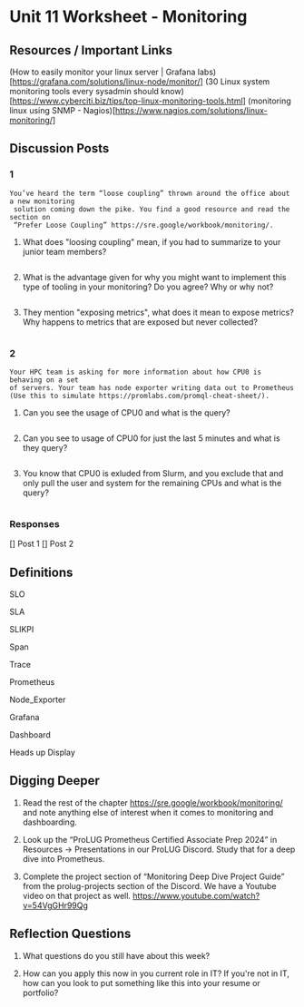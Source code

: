 # Unit 11 Worksheet - Monitoring

## Resources / Important Links

(How to easily monitor your linux server | Grafana labs)[https://grafana.com/solutions/linux-node/monitor/]
(30 Linux system monitoring tools every sysadmin should know)[https://www.cyberciti.biz/tips/top-linux-monitoring-tools.html]
(monitoring linux using SNMP - Nagios)[https://www.nagios.com/solutions/linux-monitoring/]


## Discussion Posts

### 1

```
You’ve heard the term “loose coupling” thrown around the office about a new monitoring
 solution coming down the pike. You find a good resource and read the section on 
 “Prefer Loose Coupling” https://sre.google/workbook/monitoring/.
```

1. What does "loosing coupling" mean, if you had to summarize to your junior team members?

```

```

2. What is the advantage given for why you might want to implement this type of tooling
in your monitoring? Do you agree? Why or why not?

```

```

3. They mention "exposing metrics", what does it mean to expose metrics? Why happens
to metrics that are exposed but never collected?

```

```


### 2

```
Your HPC team is asking for more information about how CPU0 is behaving on a set
of servers. Your team has node exporter writing data out to Prometheus 
(Use this to simulate https://promlabs.com/promql-cheat-sheet/).
```

1. Can you see the usage of CPU0 and what is the query?

```

```

2. Can you see to usage of CPU0 for just the last 5 minutes and what is they query?

```

```

3. You know that CPU0 is exluded from Slurm, and you exclude that and only pull
the user and system for the remaining CPUs and what is the query?

```

```

### Responses

[] Post 1
[] Post 2


## Definitions

SLO

SLA

SLIKPI

Span

Trace

Prometheus

Node_Exporter

Grafana

Dashboard

Heads up Display


## Digging Deeper

1. Read the rest of the chapter https://sre.google/workbook/monitoring/ and note 
anything else of interest when it comes to monitoring and dashboarding.

2. Look up the “ProLUG Prometheus Certified Associate Prep 2024” in 
Resources -> Presentations in our ProLUG Discord. Study that for a deep dive 
into Prometheus.

3. Complete the project section of “Monitoring Deep Dive Project Guide” from the 
prolug-projects section of the Discord. We have a Youtube video on that project as well. 
https://www.youtube.com/watch?v=54VgGHr99Qg

## Reflection Questions

1. What questions do you still have about this week?

2. How can you apply this now in you current role in IT? If you're not in IT, how can
you look to put something like this into your resume or portfolio?


